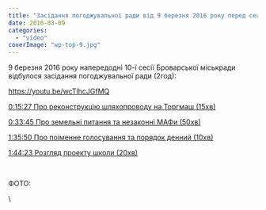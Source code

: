 ```yaml
---
title: "Засідання погоджувальної ради від 9 березня 2016 року перед сесією БМР №10"
date: 2016-03-09
categories: 
  - "video"
coverImage: "wp-top-9.jpg"
---
```


9 березня 2016 року напередодні 10-ї сесії Броварської міськради відбулося засідання погоджувальної ради (2год):<!--more-->

https://youtu.be/wcTlhcJGfMQ

[0:15:27 Про реконструкцію шляхопроводу на Торгмаш (15хв)](https://youtu.be/wcTlhcJGfMQ?t=15m27s)

[0:33:45 Про земельні питання та незаконні МАФи (50хв)](https://youtu.be/wcTlhcJGfMQ?t=33m45s)

[1:35:50 Про поіменне голосування та порядок денний (10хв)](https://youtu.be/wcTlhcJGfMQ?t=1h36m50s)

[1:44:23 Розгляд проекту школи (20хв)](https://youtu.be/wcTlhcJGfMQ?t=1h44m23s)

 

ФОТО:

\
